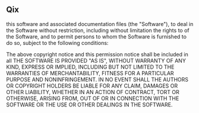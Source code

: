 ## Qix


this software and associated documentation files (the "Software"), to deal in
the Software without restriction, including without limitation the rights to
of the Software, and to permit persons to whom the Software is furnished to do
so, subject to the following conditions:

The above copyright notice and this permission notice shall be included in all
THE SOFTWARE IS PROVIDED "AS IS", WITHOUT WARRANTY OF ANY KIND, EXPRESS OR
IMPLIED, INCLUDING BUT NOT LIMITED TO THE WARRANTIES OF MERCHANTABILITY,
FITNESS FOR A PARTICULAR PURPOSE AND NONINFRINGEMENT. IN NO EVENT SHALL THE
AUTHORS OR COPYRIGHT HOLDERS BE LIABLE FOR ANY CLAIM, DAMAGES OR OTHER
LIABILITY, WHETHER IN AN ACTION OF CONTRACT, TORT OR OTHERWISE, ARISING FROM,
OUT OF OR IN CONNECTION WITH THE SOFTWARE OR THE USE OR OTHER DEALINGS IN THE
SOFTWARE.
